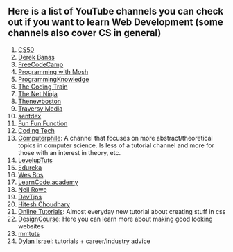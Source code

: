 ## Here is a list of YouTube channels you can check out if you want to learn Web Development (some channels also cover CS in general)

1. [CS50](https://www.youtube.com/user/cs50tv/)
2. [Derek Banas](https://www.youtube.com/user/derekbanas)
3. [FreeCodeCamp](https://www.youtube.com/channel/UC8butISFwT-Wl7EV0hUK0BQ)
4. [Programming with Mosh](https://www.youtube.com/user/programmingwithmosh)
5. [ProgrammingKnowledge](https://www.youtube.com/user/ProgrammingKnowledge)
6. [The Coding Train](https://www.youtube.com/user/shiffman)
7. [The Net Ninja](https://www.youtube.com/channel/UCW5YeuERMmlnqo4oq8vwUpg)
8. [Thenewboston](https://www.youtube.com/user/thenewboston)
9. [Traversy Media](https://www.youtube.com/user/TechGuyWeb)
10. [sentdex](https://www.youtube.com/user/sentdex)
11. [Fun Fun Function](https://www.youtube.com/channel/UCO1cgjhGzsSYb1rsB4bFe4Q)
12. [Coding Tech](https://www.youtube.com/channel/UCtxCXg-UvSnTKPOzLH4wJaQ)
13. [Computerphile](https://www.youtube.com/user/Computerphile): A channel that focuses on more abstract/theoretical topics in computer science. Is less of a tutorial channel and more for those with an interest in theory, etc. 
14. [LevelupTuts](https://www.youtube.com/user/LevelUpTuts)
14. [Edureka](https://www.youtube.com/user/edurekaIN)
15. [Wes Bos](https://www.youtube.com/user/wesbos)
16. [LearnCode.academy](https://www.youtube.com/user/learncodeacademy)
17. [Neil Rowe](https://www.youtube.com/user/CodersGuide)
18. [DevTips](https://www.youtube.com/user/DevTipsForDesigners)
19. [Hitesh Choudhary](https://www.youtube.com/user/hiteshitube)
20. [Online Tutorials](https://www.youtube.com/channel/UCbwXnUipZsLfUckBPsC7Jog): Almost everyday new tutorial about creating stuff in css
21. [DesignCourse](https://www.youtube.com/channel/UCVyRiMvfUNMA1UPlDPzG5Ow): Here you can learn more about making good looking websites
22. [mmtuts](https://www.youtube.com/user/TheCharmefis/featured)
23. [Dylan Israel](https://www.youtube.com/user/pizzapokerguy87): tutorials + career/industry advice
